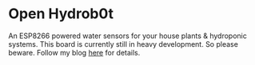 # Open Hydrob0t

An ESP8266 powered water sensors for your house plants & hydroponic systems. This board is currently still in heavy development. So please beware. Follow my blog [here](https://spacekookie.de/blog/) for details.
